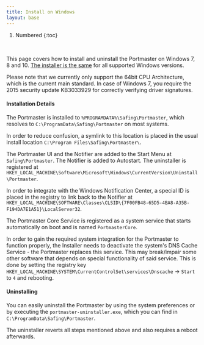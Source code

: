 ```yaml
---
title: Install on Windows
layout: base
---
```


1. Numbered
{:toc}

<br/>

This page covers how to install and uninstall the Portmaster on Windows 7, 8 and 10. [The installer is the same](https://updates.safing.io/latest/windows_amd64/packages/portmaster-installer.exe) for all supported Windows versions.

Please note that we currently only support the 64bit CPU Architecture, which is the current main standard. In case of Windows 7, you  require the 2015 security update KB3033929 for correctly verifying driver signatures.

#### Installation Details

The Portmaster is installed to `%PROGRAMDATA%\Safing\Portmaster`, which resolves to `C:\ProgramData\Safing\Portmaster` on most systems.

In order to reduce confusion, a symlink to this location is placed in the usual install location `C:\Program Files\Safing\Portmaster\`.

The Portmaster UI and the Notifier are added to the Start Menu at `Safing\Portmaster`. The Notifier is added to Autostart.
The uninstaller is registered at `HKEY_LOCAL_MACHINE\Software\Microsoft\Windows\CurrentVersion\Uninstall\Portmaster`.  

In order to integrate with the Windows Notification Center, a special ID is placed in the registry to link back to the Notifier at `HKEY_LOCAL_MACHINE\SOFTWARE\Classes\CLSID\{7F00FB48-65D5-4BA8-A35B-F194DA7E1A51}\LocalServer32`.

The Portmaster Core Service is registered as a system service that starts automatically on boot and is named `PortmasterCore`.

In order to gain the required system integration for the Portmaster to function properly, the Installer needs to deactivate the system's DNS Cache Service - the Portmaster replaces this service. This may break/impair some other software that depends on special functionality of said service.
This is done by setting the registry key `HKEY_LOCAL_MACHINE\SYSTEM\CurrentControlSet\services\Dnscache` -> `Start` to `4` and rebooting.

#### Uninstalling

You can easily uninstall the Portmaster by using the system preferences or by executing the `portmaster-uninstaller.exe`, which you can find in `C:\ProgramData\Safing\Portmaster`.

The uninstaller reverts all steps mentioned above and also requires a reboot afterwards.
